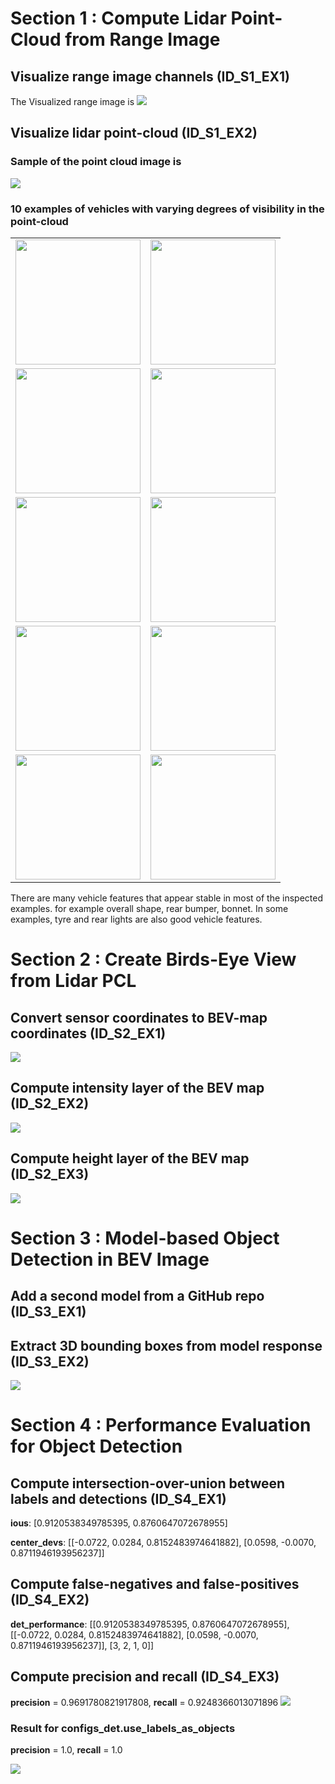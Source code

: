 
# Section 1 : Compute Lidar Point-Cloud from Range Image
## Visualize range image channels (ID_S1_EX1)
The Visualized range image is 
<img src="img/nd013_c2_s1_ex1.png"/>


## Visualize lidar point-cloud (ID_S1_EX2)
### Sample of the point cloud image is 
<img src="img/nd013_c2_ID_S1_EX2.png"/>

### 10 examples of vehicles with varying degrees of visibility in the point-cloud
|   |   | 
:-------------------------:|:-------------------------:
| <img src="img/nd013_c2_s1_ex2_vehicle01.png"  width="200" height="200"/> | <img src="img/nd013_c2_s1_ex2_vehicle02.png"  width="200" height="200"/> |
| <img src="img/nd013_c2_s1_ex2_vehicle03.png"  width="200" height="200"/> | <img src="img/nd013_c2_s1_ex2_vehicle04.png"  width="200" height="200"/> |
| <img src="img/nd013_c2_s1_ex2_vehicle05.png"  width="200" height="200"/> | <img src="img/nd013_c2_s1_ex2_vehicle06.png"  width="200" height="200"/> |
| <img src="img/nd013_c2_s1_ex2_vehicle11.png"  width="200" height="200"/> | <img src="img/nd013_c2_s1_ex2_vehicle08.png"  width="200" height="200"/> |
| <img src="img/nd013_c2_s1_ex2_vehicle09.png"  width="200" height="200"/> | <img src="img/nd013_c2_s1_ex2_vehicle10.png"  width="200" height="200"/> |


There are many vehicle features that appear stable in most of the inspected examples. for example overall shape, rear bumper, bonnet. In some examples, tyre and rear lights are also good vehicle features.


# Section 2 : Create Birds-Eye View from Lidar PCL
## Convert sensor coordinates to BEV-map coordinates (ID_S2_EX1)
<img src="img/nd013_c2_ID_S2_EX1.png"/>


## Compute intensity layer of the BEV map (ID_S2_EX2)
<img src="img/bev_intensity.jpg"/>


## Compute height layer of the BEV map (ID_S2_EX3)
<img src="img/bev_height.jpg"/>



# Section 3 : Model-based Object Detection in BEV Image
## Add a second model from a GitHub repo (ID_S3_EX1)
## Extract 3D bounding boxes from model response (ID_S3_EX2)
<img src="img/nd013_c2_ID_S3_EX2.png"/>


# Section 4 : Performance Evaluation for Object Detection
## Compute intersection-over-union between labels and detections (ID_S4_EX1)
**ious**: [0.9120538349785395, 0.8760647072678955]

**center_devs**: [[-0.0722, 0.0284, 0.8152483974641882], [0.0598, -0.0070, 0.8711946193956237]]

## Compute false-negatives and false-positives (ID_S4_EX2)
**det_performance**: [[0.9120538349785395, 0.8760647072678955], [[-0.0722, 0.0284, 0.8152483974641882], [0.0598, -0.0070, 0.8711946193956237]], [3, 2, 1, 0]]


## Compute precision and recall (ID_S4_EX3)
**precision** = 0.9691780821917808, **recall** = 0.9248366013071896
<img src="img/nd013_c2_s4_precision_recall.png"/>

### Result for configs_det.use_labels_as_objects
**precision** = 1.0, **recall** = 1.0

<img src="img/nd013_c2_s4_precision_recall_true_label.png"/>
